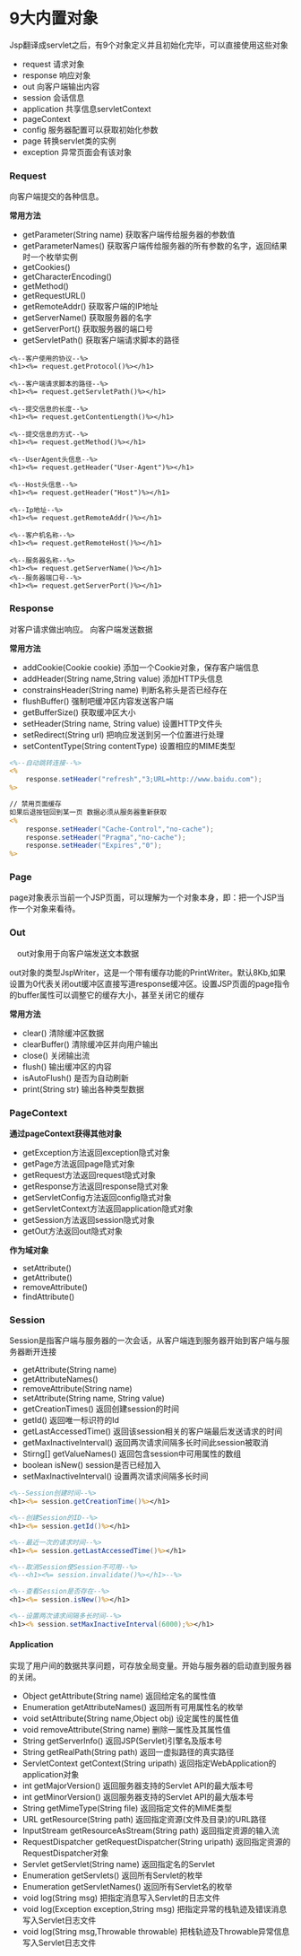 # 9大内置对象

Jsp翻译成servlet之后，有9个对象定义并且初始化完毕，可以直接使用这些对象

- request 请求对象
- response 响应对象
- out 向客户端输出内容
- session 会话信息
- application 共享信息servletContext
- pageContext
- config 服务器配置可以获取初始化参数
- page 转换servlet类的实例
- exception 异常页面会有该对象

### Request

向客户端提交的各种信息。

**常用方法**

- getParameter(String name) 获取客户端传给服务器的参数值
- getParameterNames() 获取客户端传给服务器的所有参数的名字，返回结果时一个枚举实例
- getCookies()
- getCharacterEncoding()
- getMethod()
- getRequestURL()
- getRemoteAddr() 获取客户端的IP地址
- getServerName() 获取服务器的名字
- getServerPort() 获取服务器的端口号
- getServletPath() 获取客户端请求脚本的路径

```
<%--客户使用的协议--%>
<h1><%= request.getProtocol()%></h1>

<%--客户端请求脚本的路径--%>
<h1><%= request.getServletPath()%></h1>

<%--提交信息的长度--%>
<h1><%= request.getContentLength()%></h1>

<%--提交信息的方式--%>
<h1><%= request.getMethod()%></h1>

<%--UserAgent头信息--%>
<h1><%= request.getHeader("User-Agent")%></h1>

<%--Host头信息--%>
<h1><%= request.getHeader("Host")%></h1>

<%--Ip地址--%>
<h1><%= request.getRemoteAddr()%></h1>

<%--客户机名称--%>
<h1><%= request.getRemoteHost()%></h1>

<%--服务器名称--%>
<h1><%= request.getServerName()%></h1>
<%--服务器端口号--%>
<h1><%= request.getServerPort()%></h1>
```

### Response

对客户请求做出响应。 向客户端发送数据

**常用方法**

- addCookie(Cookie cookie) 添加一个Cookie对象，保存客户端信息
- addHeader(String name,String value) 添加HTTP头信息
- constrainsHeader(String name) 判断名称头是否已经存在
- flushBuffer()  强制吧缓冲区内容发送客户端
- getBufferSize() 获取缓冲区大小
- setHeader(String name, String value) 设置HTTP文件头 
- setRedirect(String url) 把响应发送到另一个位置进行处理
- setContentType(String contentType) 设置相应的MIME类型

```jsp
<%--自动跳转连接--%>
<%
    response.setHeader("refresh","3;URL=http://www.baidu.com");
%>
```

```jsp
// 禁用页面缓存
如果后退按钮回到某一页 数据必须从服务器重新获取
<%
    response.setHeader("Cache-Control","no-cache");
    response.setHeader("Pragma","no-cache");
    response.setHeader("Expires","0");
%>
```

### Page

page对象表示当前一个JSP页面，可以理解为一个对象本身，即：把一个JSP当作一个对象来看待。

### Out 

　out对象用于向客户端发送文本数据

 out对象的类型JspWriter，这是一个带有缓存功能的PrintWriter。默认8Kb,如果设置为0代表关闭out缓冲区直接写道response缓冲区。设置JSP页面的page指令的buffer属性可以调整它的缓存大小，甚至关闭它的缓存

 **常用方法**

 - clear() 清除缓冲区数据
 - clearBuffer() 清除缓冲区并向用户输出
 - close() 关闭输出流
 - flush() 输出缓冲区的内容
 - isAutoFlush() 是否为自动刷新
 - print(String str)  输出各种类型数据

### PageContext

**通过pageContext获得其他对象**

- getException方法返回exception隐式对象
- getPage方法返回page隐式对象
- getRequest方法返回request隐式对象
- getResponse方法返回response隐式对象
- getServletConfig方法返回config隐式对象
- getServletContext方法返回application隐式对象
- getSession方法返回session隐式对象
- getOut方法返回out隐式对象

**作为域对象**

- setAttribute()
- getAttribute()
- removeAttribute()
- findAttribute()

### Session

Session是指客户端与服务器的一次会话，从客户端连到服务器开始到客户端与服务器断开连接

- getAttribute(String name)
- getAttributeNames()
- removeAttribute(String name)
- setAttribute(String name, String value)
- getCreationTimes() 返回创建session的时间
- getId() 返回唯一标识符的Id
- getLastAccessedTime() 返回该session相关的客户端最后发送请求的时间
- getMaxInactiveInterval() 返回两次请求间隔多长时间此session被取消
- Stirng[] getValueNames() 返回包含session中可用属性的数组
- boolean isNew() session是否已经加入
- setMaxInactiveInterval() 设置两次请求间隔多长时间 

```jsp
<%--Session创建时间--%>
<h1><%= session.getCreationTime()%></h1>

<%--创建Session的ID--%>
<h1><%= session.getId()%></h1>

<%--最近一次的请求时间--%>
<h1><%= session.getLastAccessedTime()%></h1>

<%--取消Session使Session不可用--%>
<%--<h1><%= session.invalidate()%></h1>--%>

<%--查看Session是否存在--%>
<h1><%= session.isNew()%></h1>

<%--设置两次请求间隔多长时间--%>
<h1><% session.setMaxInactiveInterval(6000);%></h1>
```

#### Application

实现了用户间的数据共享问题，可存放全局变量。开始与服务器的启动直到服务器的关闭。

- Object getAttribute(String name) 返回给定名的属性值
- Enumeration getAttributeNames() 返回所有可用属性名的枚举
- void setAttribute(String name,Object obj) 设定属性的属性值
- void removeAttribute(String name) 删除一属性及其属性值
- String getServerInfo() 返回JSP(Servlet)引擎名及版本号
- String getRealPath(String path) 返回一虚拟路径的真实路径
- ServletContext getContext(String uripath) 返回指定WebApplication的application对象
- int getMajorVersion() 返回服务器支持的Servlet API的最大版本号
- int getMinorVersion() 返回服务器支持的Servlet API的最大版本号
- String getMimeType(String file) 返回指定文件的MIME类型
- URL getResource(String path) 返回指定资源(文件及目录)的URL路径
- InputStream getResourceAsStream(String path) 返回指定资源的输入流
- RequestDispatcher getRequestDispatcher(String uripath) 返回指定资源的RequestDispatcher对象
- Servlet getServlet(String name) 返回指定名的Servlet
- Enumeration getServlets() 返回所有Servlet的枚举
- Enumeration getServletNames() 返回所有Servlet名的枚举
- void log(String msg) 把指定消息写入Servlet的日志文件
- void log(Exception exception,String msg) 把指定异常的栈轨迹及错误消息写入Servlet日志文件
- void log(String msg,Throwable throwable) 把栈轨迹及Throwable异常信息写入Servlet日志文件
